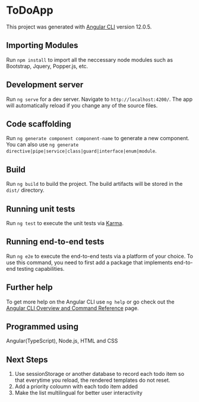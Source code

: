 # ToDoApp

This project was generated with [Angular CLI](https://github.com/angular/angular-cli) version 12.0.5.

## Importing Modules

Run `npm install` to import all the neccessary node modules such as Bootstrap, Jquery, Popper.js, etc.

## Development server

Run `ng serve` for a dev server. Navigate to `http://localhost:4200/`. The app will automatically reload if you change any of the source files.

## Code scaffolding

Run `ng generate component component-name` to generate a new component. You can also use `ng generate directive|pipe|service|class|guard|interface|enum|module`.

## Build

Run `ng build` to build the project. The build artifacts will be stored in the `dist/` directory.

## Running unit tests

Run `ng test` to execute the unit tests via [Karma](https://karma-runner.github.io).

## Running end-to-end tests

Run `ng e2e` to execute the end-to-end tests via a platform of your choice. To use this command, you need to first add a package that implements end-to-end testing capabilities.

## Further help

To get more help on the Angular CLI use `ng help` or go check out the [Angular CLI Overview and Command Reference](https://angular.io/cli) page.

## Programmed using

Angular(TypeScript), Node.js, HTML and CSS

## Next Steps

1. Use sessionStorage or another database to record each todo item so that everytime you reload, the rendered templates do not reset. 
2. Add a priority coloumn with each todo item added
3. Make the list multilingual for better user interactivity


